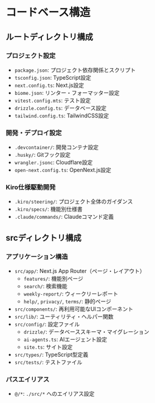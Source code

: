 # コードベース構造

## ルートディレクトリ構成

### プロジェクト設定
- `package.json`: プロジェクト依存関係とスクリプト
- `tsconfig.json`: TypeScript設定
- `next.config.ts`: Next.js設定
- `biome.json`: リンター・フォーマッター設定
- `vitest.config.mts`: テスト設定
- `drizzle.config.ts`: データベース設定
- `tailwind.config.ts`: TailwindCSS設定

### 開発・デプロイ設定
- `.devcontainer/`: 開発コンテナ設定
- `.husky/`: Gitフック設定
- `wrangler.jsonc`: Cloudflare設定
- `open-next.config.ts`: OpenNext.js設定

### Kiro仕様駆動開発
- `.kiro/steering/`: プロジェクト全体のガイダンス
- `.kiro/specs/`: 機能別仕様書
- `.claude/commands/`: Claudeコマンド定義

## srcディレクトリ構成

### アプリケーション構造
- `src/app/`: Next.js App Router（ページ・レイアウト）
  - `features/`: 機能別ページ
  - `search/`: 検索機能
  - `weekly-report/`: ウィークリーレポート
  - `help/`, `privacy/`, `terms/`: 静的ページ
- `src/components/`: 再利用可能なUIコンポーネント
- `src/lib/`: ユーティリティ・ヘルパー関数
- `src/config/`: 設定ファイル
  - `drizzle/`: データベーススキーマ・マイグレーション
  - `ai-agents.ts`: AIエージェント設定
  - `site.ts`: サイト設定
- `src/types/`: TypeScript型定義
- `src/tests/`: テストファイル

### パスエイリアス
- `@/*`: `./src/*` へのエイリアス設定